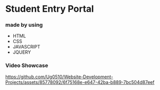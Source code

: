 # Student Entry Portal

### made by using 
* HTML
* CSS
* JAVASCRIPT
* JQUERY

### Video Showcase

https://github.com/Ug0510/Website-Development-Projects/assets/85778092/6f75168e-e647-42ba-b889-7bc504d87eef

